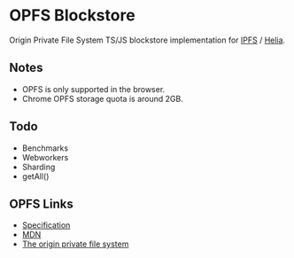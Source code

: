 # OPFS Blockstore

Origin Private File System TS/JS blockstore implementation for
[IPFS](https://ipfs.io) / [Helia](https://github.com/ipfs/helia).

## Notes

- OPFS is only supported in the browser.
- Chrome OPFS storage quota is around 2GB.

## Todo

- Benchmarks
- Webworkers
- Sharding
- getAll()

## OPFS Links

- [Specification](https://fs.spec.whatwg.org/)
- [MDN](https://developer.mozilla.org/en-US/docs/Web/API/File_System_API/Origin_private_file_system)
- [The origin private file system](https://web.dev/articles/origin-private-file-system)
